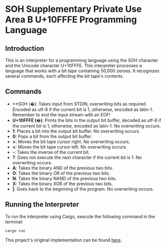 # SOH Supplementary Private Use Area B U+10FFFE Programming Language

## Introduction

This is an interpreter for a programming language using the SOH character and the Unicode character U+10FFFE. This interpreter processes a language that works with a bit tape containing 50,000 zeroes. It recognizes several commands, each affecting the bit tape's contents.

## Commands

- **SOH (�): Takes input from STDIN, overwriting bits as required. Encoded as utf-8 if the current bit is 1, otherwise, encoded as latin-1. Remember to end the input stream with an EOF!
- **U+10FFFE (�)**: Prints the bits in the output bit buffer, decoded as utf-8 if the current bit is 1, otherwise, encoded as latin-1. No overwriting occurs.
- **1**: Places a bit into the output bit buffer. No overwriting occurs.
- **0**: Pops a bit from the output bit buffer.
- **>**: Moves the bit tape cursor right. No overwriting occurs.
- **<**: Moves the bit tape cursor left. No overwriting occurs.
- **-**: Takes the inverse of the current bit.
- **?**: Does not execute the next character if the current bit is 1. No overwriting occurs.
- **A**: Takes the binary AND of the previous two bits.
- **O**: Takes the binary OR of the previous two bits.
- **N**: Takes the binary NAND of the previous two bits.
- **X**: Takes the binary XOR of the previous two bits.
- **|**: Goes back to the beginning of the program. No overwriting occurs.

## Running the Interpreter

To run the interpreter using Cargo, execute the following command in the terminal:

```
cargo run
```

This project's original implementation can be found [here](https://github.com/PlaceReporter99/soh-supplementary-private-use-area-b-u-10fffe).
